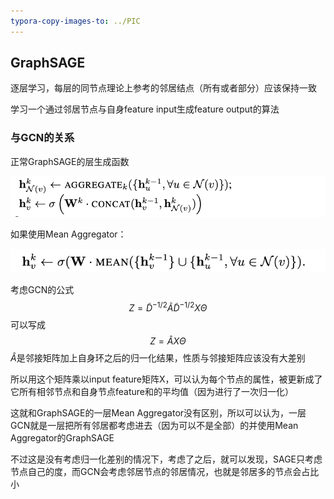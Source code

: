 ```yaml
---
typora-copy-images-to: ../PIC
---
```


## GraphSAGE

逐层学习，每层的同节点理论上参考的邻居结点（所有或者部分）应该保持一致

学习一个通过邻居节点与自身feature input生成feature output的算法



### 与GCN的关系

正常GraphSAGE的层生成函数

![image-20201111154125726](../PIC/image-20201111154125726-5082637.png)

如果使用Mean Aggregator：

![image-20201111154206079](../PIC/image-20201111154206079-5082668.png)



考虑GCN的公式
$$
Z = \widetilde D^{-1/2}\widetilde A\widetilde D^{-1/2}X\Theta
$$
可以写成
$$
Z = \hat AX\Theta
$$
$\hat A$是邻接矩阵加上自身环之后的归一化结果，性质与邻接矩阵应该没有大差别

所以用这个矩阵乘以input feature矩阵X，可以认为每个节点的属性，被更新成了它所有相邻节点和自身节点feature和的平均值（因为进行了一次归一化）

这就和GraphSAGE的一层Mean Aggregator没有区别，所以可以认为，一层GCN就是一层把所有邻居都考虑进去（因为可以不是全部）的并使用Mean Aggregator的GraphSAGE

不过这是没有考虑归一化差别的情况下，考虑了之后，就可以发现，SAGE只考虑节点自己的度，而GCN会考虑邻居节点的邻居情况，也就是邻居多的节点会占比小

